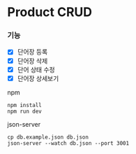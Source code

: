 # Product CRUD

### 기능

- [x] 단어장 등록
- [x] 단어장 삭제
- [x] 단어 상태 수정
- [x] 단어장 상세보기

npm

```
npm install
npm run dev
```

json-server

```
cp db.example.json db.json
json-server --watch db.json --port 3001
```
